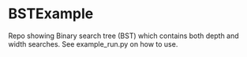 # BSTExample


Repo showing Binary search tree (BST) which contains both depth and width searches. See example_run.py on how to use.
